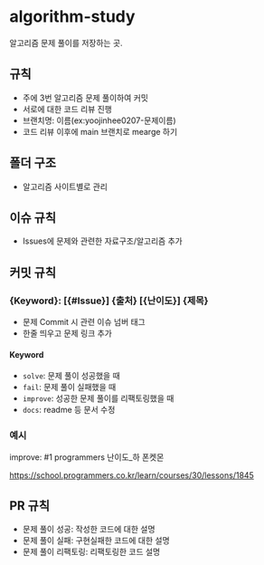 # algorithm-study
알고리즘 문제 풀이를 저장하는 곳.

## 규칙
 - 주에 3번 알고리즘 문제 풀이하여 커밋
 - 서로에 대한 코드 리뷰 진행
 - 브랜치명: 이름(ex:yoojinhee0207-문제이름)
 - 코드 리뷰 이후에 main 브랜치로 mearge 하기
 
## 폴더 구조
 - 알고리즘 사이트별로 관리
 
## 이슈 규칙
 - Issues에 문제와 관련한 자료구조/알고리즘 추가
 
## 커밋 규칙
### {Keyword}: [{#Issue}] {출처} [{난이도}] {제목}
- 문제 Commit 시 관련 이슈 넘버 태그
- 한줄 띄우고 문제 링크 추가

#### Keyword
- `solve`: 문제 풀이 성공했을 때
- `fail`: 문제 풀이 실패했을 때
- `improve`: 성공한 문제 풀이를 리팩토링했을 때
- `docs`: readme 등 문서 수정

### 예시

improve: #1 programmers 난이도_하 폰켓몬

https://school.programmers.co.kr/learn/courses/30/lessons/1845

## PR 규칙
- 문제 풀이 성공: 작성한 코드에 대한 설명
- 문제 풀이 실패: 구현실패한 코드에 대한 설명
- 문제 풀이 리팩토링: 리팩토링한 코드 설명
